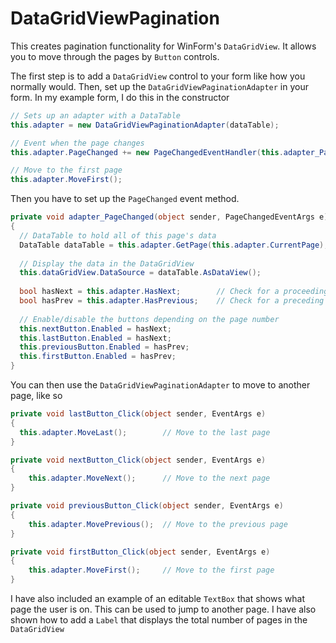 DataGridViewPagination
======================

This creates pagination functionality for WinForm's ```DataGridView```. It allows you to move through the pages by  ```Button``` controls. 

The first step is to add a ```DataGridView``` control to your form like how you normally would. Then, set up the ```DataGridViewPaginationAdapter``` in your form. In my example form, I do this in the constructor

```c#
// Sets up an adapter with a DataTable
this.adapter = new DataGridViewPaginationAdapter(dataTable);

// Event when the page changes
this.adapter.PageChanged += new PageChangedEventHandler(this.adapter_PageChanged);

// Move to the first page
this.adapter.MoveFirst();
```

Then you have to set up the ```PageChanged``` event method.

```c#
private void adapter_PageChanged(object sender, PageChangedEventArgs e)
{
  // DataTable to hold all of this page's data
  DataTable dataTable = this.adapter.GetPage(this.adapter.CurrentPage);
  
  // Display the data in the DataGridView
  this.dataGridView.DataSource = dataTable.AsDataView();
  
  bool hasNext = this.adapter.HasNext;        // Check for a proceeding page
  bool hasPrev = this.adapter.HasPrevious;    // Check for a preceding page
  
  // Enable/disable the buttons depending on the page number
  this.nextButton.Enabled = hasNext;
  this.lastButton.Enabled = hasNext;
  this.previousButton.Enabled = hasPrev;
  this.firstButton.Enabled = hasPrev;
}
```

You can then use the ```DataGridViewPaginationAdapter``` to move to another page, like so

```c#
private void lastButton_Click(object sender, EventArgs e)
{
  this.adapter.MoveLast();        // Move to the last page
}

private void nextButton_Click(object sender, EventArgs e)
{
    this.adapter.MoveNext();      // Move to the next page
}

private void previousButton_Click(object sender, EventArgs e)
{
    this.adapter.MovePrevious();  // Move to the previous page
}

private void firstButton_Click(object sender, EventArgs e)
{
    this.adapter.MoveFirst();     // Move to the first page
}
```

I have also included an example of an editable ```TextBox``` that shows what page the user is on. This can be used to jump to another page. I have also shown how to add a ```Label``` that displays the total number of pages in the ```DataGridView```
